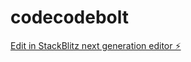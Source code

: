 # codecodebolt

[Edit in StackBlitz next generation editor ⚡️](https://stackblitz.com/~/github.com/mahady-manana/codecodebolt)
